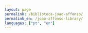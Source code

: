 ```yaml
---
layout: page
permalink: /biblioteca-joao-affonso/
permalink_en: /joao-affonso-library/
languages: ["pt", "en"]
---
```


